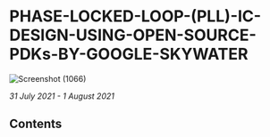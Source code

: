 # PHASE-LOCKED-LOOP-(PLL)-IC-DESIGN-USING-OPEN-SOURCE-PDKs-BY-GOOGLE-SKYWATER


![Screenshot (1066)](https://user-images.githubusercontent.com/35188692/127750108-df95ef4c-b283-4c7a-b14e-1d5fd7333671.png)


*31 July 2021 - 1 August 2021*

## Contents
